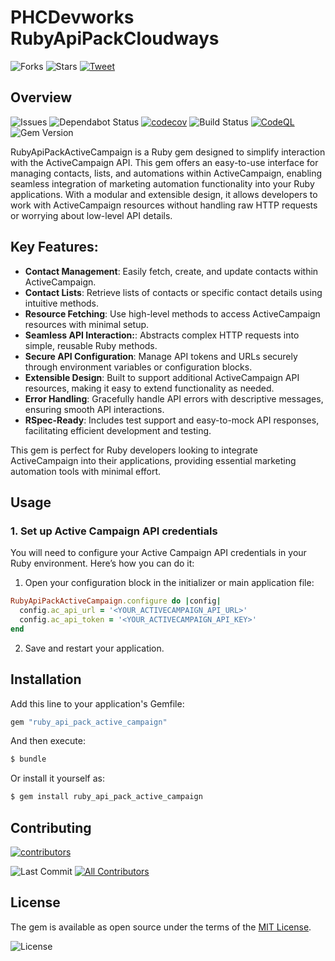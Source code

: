 # PHCDevworks RubyApiPackCloudways

![Forks](https://img.shields.io/github/forks/phcdevworks/ruby_api_pack_active_campaign.svg?style=social)
![Stars](https://img.shields.io/github/stars/phcdevworks/ruby_api_pack_active_campaign.svg?style=social)
[![Tweet](https://img.shields.io/twitter/url?style=social&url=https%3A%2F%2Fgithub.com%2Fphcdevworks%ruby_api_pack_active_campaign)](https://twitter.com/intent/tweet?text=Check%20out%20this%20authentication%20gem%20for%20Rails%20integrating%20with%20Stytch!%20https://github.com/phcdevworks/ruby_api_pack_active_campaign)

## Overview

![Issues](https://img.shields.io/github/issues/phcdevworks/ruby_api_pack_active_campaign.svg)
![Dependabot Status](https://img.shields.io/badge/Dependabot-enabled-brightgreen.svg?logo=dependabot)
[![codecov](https://codecov.io/gh/phcdevworks/ruby_api_pack_active_campaign/graph/badge.svg?token=BEEHE8A5D1)](https://codecov.io/gh/phcdevworks/ruby_api_pack_active_campaign)
![Build Status](https://github.com/phcdevworks/ruby_api_pack_active_campaign/actions/workflows/test.yml/badge.svg)
[![CodeQL](https://github.com/phcdevworks/ruby_api_pack_active_campaign/actions/workflows/github-code-scanning/codeql/badge.svg)](https://github.com/phcdevworks/ruby_api_pack_active_campaign/actions/workflows/github-code-scanning/codeql)
![Gem Version](https://img.shields.io/gem/v/ruby_api_pack_active_campaign.svg)

RubyApiPackActiveCampaign is a Ruby gem designed to simplify interaction with the ActiveCampaign API. This gem offers an easy-to-use interface for managing contacts, lists, and automations within ActiveCampaign, enabling seamless integration of marketing automation functionality into your Ruby applications. With a modular and extensible design, it allows developers to work with ActiveCampaign resources without handling raw HTTP requests or worrying about low-level API details.

## Key Features:

- **Contact Management**: Easily fetch, create, and update contacts within ActiveCampaign.
- **Contact Lists**: Retrieve lists of contacts or specific contact details using intuitive methods.
- **Resource Fetching**: Use high-level methods to access ActiveCampaign resources with minimal setup.
- **Seamless API Interaction:**: Abstracts complex HTTP requests into simple, reusable Ruby methods.
- **Secure API Configuration**: Manage API tokens and URLs securely through environment variables or configuration blocks.
- **Extensible Design**: Built to support additional ActiveCampaign API resources, making it easy to extend functionality as needed.
- **Error Handling**: Gracefully handle API errors with descriptive messages, ensuring smooth API interactions.
- **RSpec-Ready**: Includes test support and easy-to-mock API responses, facilitating efficient development and testing.

This gem is perfect for Ruby developers looking to integrate ActiveCampaign into their applications, providing essential marketing automation tools with minimal effort.

## Usage

### 1. Set up Active Campaign API credentials

You will need to configure your Active Campaign API credentials in your Ruby environment. Here’s how you can do it:

1. Open your configuration block in the initializer or main application file:

```ruby
RubyApiPackActiveCampaign.configure do |config|
  config.ac_api_url = '<YOUR_ACTIVECAMPAIGN_API_URL>'
  config.ac_api_token = '<YOUR_ACTIVECAMPAIGN_API_KEY>'
end
```

2. Save and restart your application.

## Installation
  
Add this line to your application's Gemfile:

```ruby
gem "ruby_api_pack_active_campaign"
```

And then execute:
```bash
$ bundle
```

Or install it yourself as:
```bash
$ gem install ruby_api_pack_active_campaign
```

## Contributing

[![contributors](https://contributors-img.web.app/image?repo=phcdevworks/ruby_api_pack_active_campaign)](https://github.com/phcdevworks/ruby_api_pack_active_campaign/graphs/contributors)
  
![Last Commit](https://img.shields.io/github/last-commit/phcdevworks/ruby_api_pack_active_campaign.svg)
[![All Contributors](https://img.shields.io/badge/all_contributors-1-orange.svg?style=flat-square)](#contributors-)

## License

The gem is available as open source under the terms of the [MIT License](https://opensource.org/licenses/MIT).
  
![License](https://img.shields.io/github/license/phcdevworks/ruby_api_pack_active_campaign.svg)
